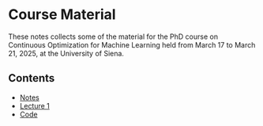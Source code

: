 # Course Material

These notes collects some of the material for the PhD course on Continuous
Optimization for Machine Learning held from March 17 to March 21, 2025, at
the University of Siena.

## Contents
- [Notes](notes.pdf)
- [Lecture 1](lecture1.pdf)
- [Code](code/)